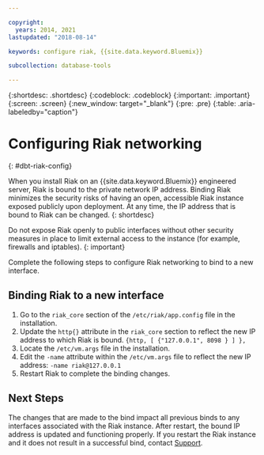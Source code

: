 ```yaml
---

copyright:
  years: 2014, 2021
lastupdated: "2018-08-14"

keywords: configure riak, {{site.data.keyword.Bluemix}}

subcollection: database-tools

---
```


{:shortdesc: .shortdesc}
{:codeblock: .codeblock}
{:important: .important}
{:screen: .screen}
{:new_window: target="_blank"}
{:pre: .pre}
{:table: .aria-labeledby="caption"}

# Configuring Riak networking
{: #dbt-riak-config}

When you install Riak on an {{site.data.keyword.Bluemix}} engineered server, Riak is bound to the private network IP address. Binding Riak minimizes the security risks of having an open, accessible Riak instance exposed publicly upon deployment. At any time, the IP address that is bound to Riak can be changed. 
{: shortdesc}

Do not expose Riak openly to public interfaces without other security measures in place to limit external access to the instance (for example, firewalls and iptables).
{: important}

Complete the following steps to configure Riak networking to bind to a new interface.

## Binding Riak to a new interface

1. Go to the `riak_core` section of the `/etc/riak/app.config` file in the installation.
2. Update the `http{}` attribute in the `riak_core` section to reflect the new IP address to which Riak is bound.
   `{http, [ {"127.0.0.1", 8098 } ] },`
3. Locate the `/etc/vm.args` file in the installation.
4. Edit the `-name` attribute within the `/etc/vm.args` file to reflect the new IP address:
   `-name riak@127.0.0.1`
5. Restart Riak to complete the binding changes.

## Next Steps

The changes that are made to the bind impact all previous binds to any interfaces associated with the Riak instance. After restart, the bound IP address is updated and functioning properly. If you restart the Riak instance and it does not result in a successful bind, contact [Support](/docs/get-support?topic=get-support-getting-customer-support).
